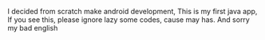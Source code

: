 I decided from scratch make android development, This is my first java app, If you see this, please ignore lazy some codes, cause may has. And sorry my bad english 
